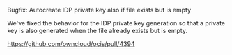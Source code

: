 Bugfix: Autocreate IDP private key also if file exists but is empty

We've fixed the behavior for the IDP private key generation so that
a private key is also generated when the file already exists but is empty.

https://github.com/owncloud/ocis/pull/4394
